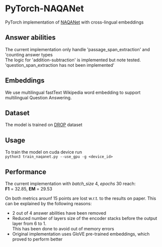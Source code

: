 # PyTorch-NAQANet
PyTorch implementation of [NAQANet](https://arxiv.org/pdf/1903.00161.pdf) with cross-lingual embeddings

## Answer abilities
The current implementation only handle 'passage_span_extraction' and 'counting answer types  
The logic for 'addition-subtraction' is implemented but note tested.  
'question_span_extraction has not been implemented'  

## Embeddings
We use multilingual fastText Wikipedia word embedding to support multilingual Question Answering.

## Dataset  
The model is trained on [DROP](https://arxiv.org/pdf/1903.00161.pdf) dataset

## Usage  
To train the model on cuda device run  
`python3 train_naqanet.py --use_gpu -g <device_id>`

## Performance
The current implementation with *batch_size* 4, *epochs* 30 reach:  
**F1** = 32.85, **EM** = 29.53  

On both metrics arounf 15 points are lost w.r.t. to the results on paper. This can be explained by the following reasons:
* 2 out of 4 answer abilities have been removed
* Reduced number of layers  size of the encoder stacks before the output layer from 6 to 1.  
  This has been done to avoid out of memory errors
* Original implementation uses GloVE pre-trained embeddings, which proved to perform better

 


